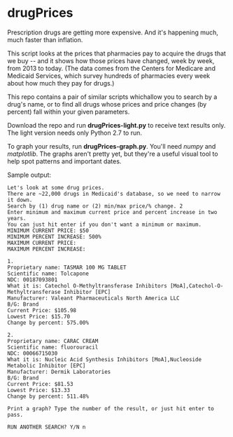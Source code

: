 # drugPrices

Prescription drugs are getting more expensive. And it's happening much, much faster than inflation. 

This script looks at the prices that pharmacies pay to acquire the drugs that we buy -- and it shows how those prices have changed, week by week, from 2013 to today. (The data comes from the Centers for Medicare and Medicaid Services, which survey hundreds of pharmacies every week about how much they pay for drugs.)

This repo contains a pair of similar scripts whichallow you to search by a drug's name, or to find all drugs whose prices and price changes (by percent) fall within your given parameters. 

Download the repo and run **drugPrices-light.py** to receive text results only. The light version needs only Python 2.7 to run. 

To graph your results, run **drugPrices-graph.py**. You'll need *numpy* and *matplotlib*. The graphs aren't pretty yet, but they're a useful visual tool to help spot patterns and important dates. 

Sample output: 

```
Let's look at some drug prices.
There are ~22,000 drugs in Medicaid's database, so we need to narrow it down.
Search by (1) drug name or (2) min/max price/% change. 2
Enter minimum and maximum current price and percent increase in two years.
You can just hit enter if you don't want a minimum or maximum.
MINIMUM CURRENT PRICE: $50
MINIMUM PERCENT INCREASE: 500%
MAXIMUM CURRENT PRICE: 
MAXIMUM PERCENT INCREASE: 

1.
Proprietary name: TASMAR 100 MG TABLET
Scientific name: Tolcapone
NDC: 00187093801
What it is: Catechol O-Methyltransferase Inhibitors [MoA],Catechol-O-Methyltransferase Inhibitor [EPC]
Manufacturer: Valeant Pharmaceuticals North America LLC
B/G: Brand
Current Price: $105.98
Lowest Price: $15.70
Change by percent: 575.00%

2.
Proprietary name: CARAC CREAM
Scientific name: fluorouracil
NDC: 00066715030
What it is: Nucleic Acid Synthesis Inhibitors [MoA],Nucleoside Metabolic Inhibitor [EPC]
Manufacturer: Dermik Laboratories
B/G: Brand
Current Price: $81.53
Lowest Price: $13.33
Change by percent: 511.48%

Print a graph? Type the number of the result, or just hit enter to pass. 

RUN ANOTHER SEARCH? Y/N n
```

